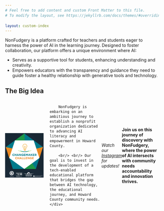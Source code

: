 ```yaml
---
# Feel free to add content and custom Front Matter to this file.
# To modify the layout, see https://jekyllrb.com/docs/themes/#overriding-theme-defaults

layout: custom-index
---
```


NonFudgery is a platform crafted for teachers and students eager to harness the power of AI in the learning journey. Designed to foster collaboration, our platform offers a unique environment where AI:

- Serves as a supportive tool for students, enhancing understanding and creativity. 
- Empowers educators with the transparency and guidance they need to guide foster a healthy relationship with generative tools and technology. 

## The Big Idea
 
<div style="display: flex; align-items: center; margin-bottom: 20px">
    <img src="/images/changemaker.png" alt="Howard County Changemaker Challenge" style="width: 25%; margin-right: 20px;">
    <div>
        
        NonFudgery is embarking on an ambitious journey to establish a nonprofit organization dedicated to advancing AI literacy and empowerment in Howard County.
        
        <br/> <br/> Our goal is to invest in the development of a tech-enabled educational platform that bridges the gap between AI technology, the educational journey, and Howard County community needs.
    </div>
</div>


_Watch our [Instagram](https://instagram.com/nonfudgery) for updates!_ 


**Join us on this journey of discovery with NonFudgery, where the power of AI intersects with community needs accountability and innovation thrives.**